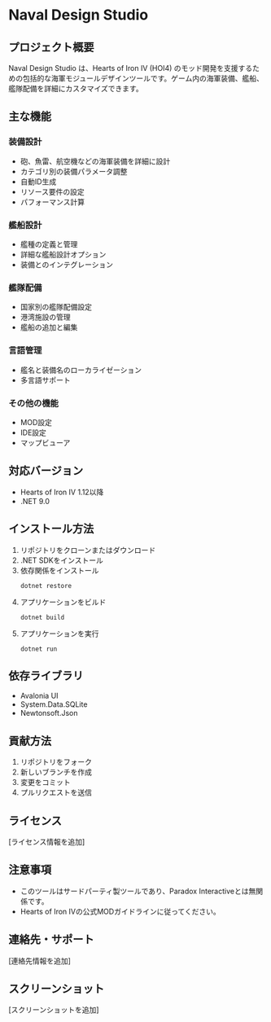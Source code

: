 # Naval Design Studio

## プロジェクト概要

Naval Design Studio は、Hearts of Iron IV (HOI4) のモッド開発を支援するための包括的な海軍モジュールデザインツールです。ゲーム内の海軍装備、艦船、艦隊配備を詳細にカスタマイズできます。

## 主な機能

### 装備設計

- 砲、魚雷、航空機などの海軍装備を詳細に設計
- カテゴリ別の装備パラメータ調整
- 自動ID生成
- リソース要件の設定
- パフォーマンス計算

### 艦船設計

- 艦種の定義と管理
- 詳細な艦船設計オプション
- 装備とのインテグレーション

### 艦隊配備

- 国家別の艦隊配備設定
- 港湾施設の管理
- 艦船の追加と編集

### 言語管理

- 艦名と装備名のローカライゼーション
- 多言語サポート

### その他の機能

- MOD設定
- IDE設定
- マップビューア

## 対応バージョン

- Hearts of Iron IV 1.12以降
- .NET 9.0

## インストール方法

1. リポジトリをクローンまたはダウンロード
2. .NET SDKをインストール
3. 依存関係をインストール
   ```
   dotnet restore
   ```
4. アプリケーションをビルド
   ```
   dotnet build
   ```
5. アプリケーションを実行
   ```
   dotnet run
   ```

## 依存ライブラリ

- Avalonia UI
- System.Data.SQLite
- Newtonsoft.Json

## 貢献方法

1. リポジトリをフォーク
2. 新しいブランチを作成
3. 変更をコミット
4. プルリクエストを送信

## ライセンス

[ライセンス情報を追加]

## 注意事項

- このツールはサードパーティ製ツールであり、Paradox Interactiveとは無関係です。
- Hearts of Iron IVの公式MODガイドラインに従ってください。

## 連絡先・サポート

[連絡先情報を追加]

## スクリーンショット

[スクリーンショットを追加]